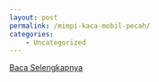 ```yaml
---
layout: post
permalink: /mimpi-kaca-mobil-pecah/
categories:
    - Uncategorized
---
```


[Baca Selengkapnya](/02)